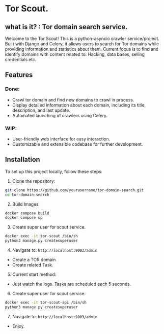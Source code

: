 # Tor Scout. 
## what is it? : Tor domain search service.


Welcome to the Tor Scout!
This is a python-asyncio crawler service/project. Built with Django and Celery, it allows users to search for Tor domains while providing information and statistics about them.
Current focus is to find and identify domains with content related to: Hacking, data bases, selling credentials etc.

## Features

### Done:
- Crawl tor domain and find new domains to crawl in process.
- Display detailed information about each domain, including its title, description, and last update.
- Automated launching of crawlers using Celery.

### WIP:
- User-friendly web interface for easy interaction.
- Customizable and extensible codebase for further development.

## Installation

To set up this project locally, follow these steps:

1. Clone the repository:
```bash
git clone https://github.com/yourusername/tor-domain-search.git
cd tor-domain-search
```

2. Build Images:
```bash
docker compose build
docker compose up
```

3. Create super user for scout service.
```bash
docker exec -it tor-scout /bin/sh
python3 manage.py createsuperuser
```

4. Navigate to: `http://localhost:9002/admin`
 - Create a TOR domain
 - Create related Task.

5. Current start method:
 - Just watch the logs. Tasks are scheduled each 5 seconds.

6. Create super user for scout service.
```bash
docker exec -it tor-scout-api /bin/sh
python3 manage.py createsuperuser
```

7. Navigate to: `http://localhost:9003/admin`
 - Enjoy.
